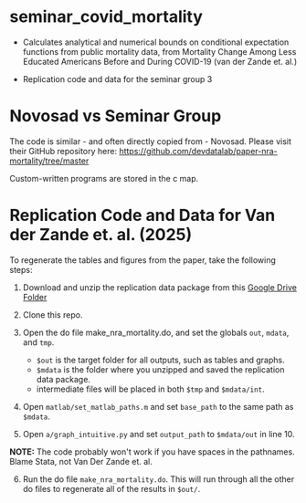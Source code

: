 # seminar_covid_mortality

* Calculates analytical and numerical bounds on conditional expectation functions from public mortality data, from Mortality Change Among Less Educated Americans Before
and During COVID-19 (van der Zande et. al.)

* Replication code and data for the seminar group 3

# Novosad vs Seminar Group

The code is similar - and often directly copied from - Novosad. Please visit their GitHub repository here:
https://github.com/devdatalab/paper-nra-mortality/tree/master

Custom-written programs are stored in the c map.

# Replication Code and Data for Van der Zande et. al. (2025)

To regenerate the tables and figures from the paper, take the
following steps:

1. Download and unzip the replication data package from this [Google Drive Folder](https://drive.google.com/drive/folders/1dz1cHoA6XTNUQ41MDlPdEWMcrwAubFAt?usp=sharing)
   
2. Clone this repo.

3. Open the do file make_nra_mortality.do, and set the globals `out`,
   `mdata`, and `tmp`.  
   * `$out` is the target folder for all outputs, such as tables
   and graphs. 
   * `$mdata` is the folder where you unzipped and saved the
     replication data package.
   * intermediate files will be placed in both `$tmp` and `$mdata/int`.

4. Open `matlab/set_matlab_paths.m` and set `base_path` to the same path as `$mdata`.

5. Open `a/graph_intuitive.py` and set `output_path` to `$mdata/out` in line 10.

**NOTE:** The code probably won't work if you have spaces in the pathnames. Blame Stata, not Van Der Zande et. al.

6. Run the do file `make_nra_mortality.do`.  This will run through all the
   other do files to regenerate all of the results in `$out/`.

